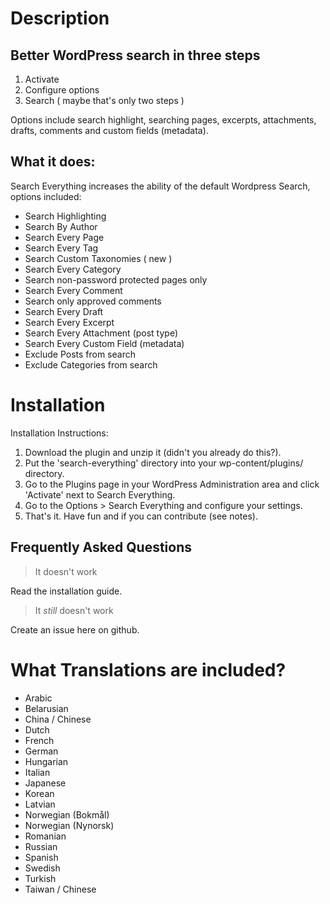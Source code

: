 Description
===========

Better WordPress search in three steps
--------------------------------------

1. Activate
2. Configure options
3. Search ( maybe that's only two steps )

Options include search highlight, searching pages, excerpts, attachments, drafts, comments and custom fields (metadata).

What it does:
-------------

Search Everything increases the ability of the default Wordpress Search, options included:

* Search Highlighting
* Search By Author
* Search Every Page
* Search Every Tag
* Search Custom Taxonomies ( new )
* Search Every Category
* Search non-password protected pages only
* Search Every Comment
* Search only approved comments
* Search Every Draft
* Search Every Excerpt
* Search Every Attachment (post type)
* Search Every Custom Field (metadata)
* Exclude Posts from search
* Exclude Categories from search


Installation
============

Installation Instructions:

1. Download the plugin and unzip it (didn't you already do this?).
2. Put the 'search-everything' directory into your wp-content/plugins/ directory.
3. Go to the Plugins page in your WordPress Administration area and click 'Activate' next to Search Everything.
4. Go to the Options >  Search Everything and configure your settings.
5. That's it. Have fun and if you can contribute (see notes).
	
	
Frequently Asked Questions
--------------------------

> It doesn't work

Read the installation guide.

> It *still* doesn't work

Create an issue here on github.

What Translations are included?
===============================

* Arabic
* Belarusian
* China / Chinese
* Dutch
* French
* German
* Hungarian
* Italian
* Japanese
* Korean
* Latvian
* Norwegian (Bokmål)
* Norwegian (Nynorsk)
* Romanian
* Russian
* Spanish
* Swedish
* Turkish
* Taiwan / Chinese
